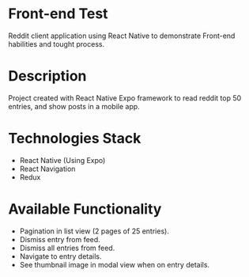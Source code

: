 # Front-end Test
Reddit client application using React Native to demonstrate Front-end habilities and tought process.

# Description
Project created with React Native Expo framework to read reddit top 50 entries, and show posts in a mobile app.

# Technologies Stack
* React Native (Using Expo)
* React Navigation
* Redux

# Available Functionality
* Pagination in list view (2 pages of 25 entries).
* Dismiss entry from feed.
* Dismiss all entries from feed.
* Navigate to entry details.
* See thumbnail image in modal view when on entry details.


